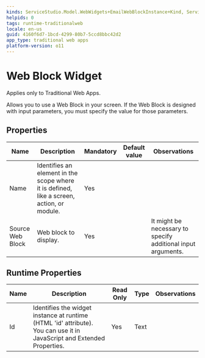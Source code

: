 ```yaml
---
kinds: ServiceStudio.Model.WebWidgets+EmailWebBlockInstance+Kind, ServiceStudio.Model.WebWidgets+WebBlockInstance+Kind, ServiceStudio.Model.WebWidgets+ReferenceEmailWebBlockInstance+Kind, ServiceStudio.Model.WebWidgets+ReferenceWebBlockInstance+Kind
helpids: 0
tags: runtime-traditionalweb
locale: en-us
guid: 4160f6d7-1bcd-4299-80b7-5ccd8bbc42d2
app_type: traditional web apps
platform-version: o11
---
```


# Web Block Widget

<div class="info" markdown="1">

Applies only to Traditional Web Apps.

</div>

Allows you to use a Web Block in your screen. If the Web Block is designed with input parameters, you must specify the value for those parameters.

## Properties

<table markdown="1">
<thead>
<tr>
<th>Name</th>
<th>Description</th>
<th>Mandatory</th>
<th>Default value</th>
<th>Observations</th>
</tr>
</thead>
<tbody>
<tr>
<td title="Name">Name</td>
<td>Identifies an element in the scope where it is defined, like a screen, action, or module.</td>
<td>Yes</td>
<td></td>
<td></td>
</tr>
<tr>
<td title="Source Web Block">Source Web Block</td>
<td>Web block to display.</td>
<td>Yes</td>
<td></td>
<td>It might be necessary to specify additional input arguments.</td>
</tr>
</tbody>
</table>

## Runtime Properties

<table markdown="1">
<thead>
<tr>
<th>Name</th>
<th>Description</th>
<th>Read Only</th>
<th>Type</th>
<th>Observations</th>
</tr>
</thead>
<tbody>
<tr>
<td>Id</td>
<td>Identifies the widget instance at runtime (HTML 'id' attribute). You can use it in JavaScript and Extended Properties.</td>
<td>Yes</td>
<td>Text</td>
<td></td>
</tr>
</tbody>
</table>


